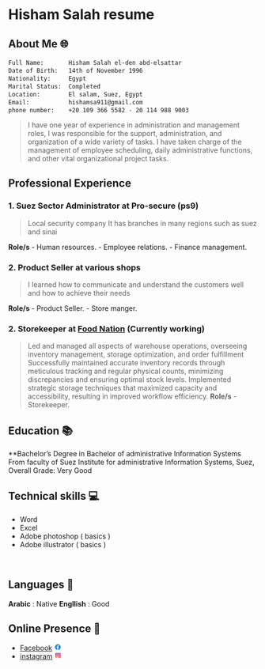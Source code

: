 # Hisham Salah resume

## About Me 🌐
```
Full Name:       Hisham Salah el-den abd-elsattar 
Date of Birth:   14th of November 1996
Nationality:     Egypt
Marital Status:  Completed
Location:        El salam, Suez, Egypt
Email:           hishamsa911@gmail.com
phone number:    +20 109 366 5582 - 20 114 988 9003
```
> I have one year of experience in administration and management roles, I was responsible for the support, administration, and organization of a wide variety of tasks. I have taken charge of the management of employee scheduling, daily administrative functions, and other vital organizational project tasks.

## Professional Experience 

### 1. Suez Sector Administrator at Pro-secure (ps9)
> Local security company 
> It has branches in many regions such as suez and sinai

**Role/s** 
    - Human resources.
    - Employee relations.
    - Finance management.

### 2. Product Seller at various shops
> I learned how to communicate and understand the customers well and how to achieve their needs

**Role/s** 
    - Product Seller.
    - Store manger.

### 2. Storekeeper at [Food Nation](https://foodnationmena.com) (Currently working)
>Led and managed all aspects of warehouse operations, overseeing inventory management, storage optimization, and order fulfillment
>Successfully maintained accurate inventory records through meticulous tracking and regular physical counts, minimizing discrepancies and ensuring optimal stock levels.
>Implemented strategic storage techniques that maximized capacity and accessibility, resulting in improved workflow efficiency.
**Role/s** 
    - Storekeeper.

## Education 📚

**Bachelor’s Degree in Bachelor of administrative Information Systems
<br>
From faculty of Suez Institute for administrative Information Systems, Suez, Overall Grade: Very Good



## Technical skills 💻
- Word
- Excel
- Adobe photoshop ( basics )
- Adobe illustrator ( basics )


<br>

## Languages 💬

**Arabic**   : Native 
**Engllish** : Good

## Online Presence 🔗 

- [Facebook](https://www.facebook.com/HishamSa1196) <img style="width:3%" alt="Facebook" src="assets/icons8-facebook.svg"> 
- [instagram](https://www.instagram.com/hishaam_sa/) <img style="width:3%" alt="instagram" src="assets/icons8-instagram.svg"> 
